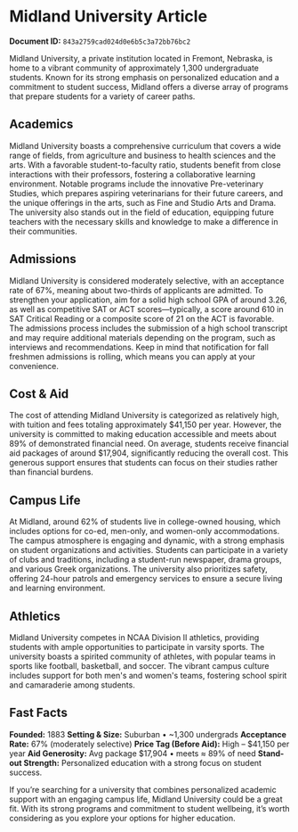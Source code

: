 # Midland University Article

**Document ID:** `843a2759cad024d0e6b5c3a72bb76bc2`

Midland University, a private institution located in Fremont, Nebraska, is home to a vibrant community of approximately 1,300 undergraduate students. Known for its strong emphasis on personalized education and a commitment to student success, Midland offers a diverse array of programs that prepare students for a variety of career paths.

## Academics
Midland University boasts a comprehensive curriculum that covers a wide range of fields, from agriculture and business to health sciences and the arts. With a favorable student-to-faculty ratio, students benefit from close interactions with their professors, fostering a collaborative learning environment. Notable programs include the innovative Pre-veterinary Studies, which prepares aspiring veterinarians for their future careers, and the unique offerings in the arts, such as Fine and Studio Arts and Drama. The university also stands out in the field of education, equipping future teachers with the necessary skills and knowledge to make a difference in their communities.

## Admissions
Midland University is considered moderately selective, with an acceptance rate of 67%, meaning about two-thirds of applicants are admitted. To strengthen your application, aim for a solid high school GPA of around 3.26, as well as competitive SAT or ACT scores—typically, a score around 610 in SAT Critical Reading or a composite score of 21 on the ACT is favorable. The admissions process includes the submission of a high school transcript and may require additional materials depending on the program, such as interviews and recommendations. Keep in mind that notification for fall freshmen admissions is rolling, which means you can apply at your convenience.

## Cost & Aid
The cost of attending Midland University is categorized as relatively high, with tuition and fees totaling approximately $41,150 per year. However, the university is committed to making education accessible and meets about 89% of demonstrated financial need. On average, students receive financial aid packages of around $17,904, significantly reducing the overall cost. This generous support ensures that students can focus on their studies rather than financial burdens.

## Campus Life
At Midland, around 62% of students live in college-owned housing, which includes options for co-ed, men-only, and women-only accommodations. The campus atmosphere is engaging and dynamic, with a strong emphasis on student organizations and activities. Students can participate in a variety of clubs and traditions, including a student-run newspaper, drama groups, and various Greek organizations. The university also prioritizes safety, offering 24-hour patrols and emergency services to ensure a secure living and learning environment.

## Athletics
Midland University competes in NCAA Division II athletics, providing students with ample opportunities to participate in varsity sports. The university boasts a spirited community of athletes, with popular teams in sports like football, basketball, and soccer. The vibrant campus culture includes support for both men's and women's teams, fostering school spirit and camaraderie among students.

## Fast Facts
**Founded:** 1883
**Setting & Size:** Suburban • ~1,300 undergrads
**Acceptance Rate:** 67% (moderately selective)
**Price Tag (Before Aid):** High – $41,150 per year
**Aid Generosity:** Avg package $17,904 • meets ≈ 89% of need
**Stand-out Strength:** Personalized education with a strong focus on student success.

If you’re searching for a university that combines personalized academic support with an engaging campus life, Midland University could be a great fit. With its strong programs and commitment to student wellbeing, it’s worth considering as you explore your options for higher education.
